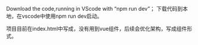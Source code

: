 Download the code,running in VScode with “npm run dev”；
下载代码到本地，在vscode中使用npm run dev启动。

项目目前在index.html中写成，没有用到vue组件，后续会优化架构，写成组件形式。
